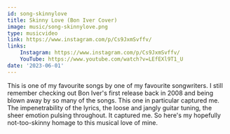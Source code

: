 ```yaml
---
id: song-skinnylove
title: Skinny Love (Bon Iver Cover)
image: music/song-skinnylove.png
type: musicvideo
link: https://www.instagram.com/p/Cs9JxmSvffv/
links:
    Instagram: https://www.instagram.com/p/Cs9JxmSvffv/
    YouTube: https://www.youtube.com/watch?v=LEfEXl9T1_U
date: '2023-06-01'
---
```


This is one of my favourite songs by one of my favourite songwriters. I still remember checking out
Bon Iver's first release back in 2008 and being blown away by so many of the songs. This one in
particular captured me. The impenetrability of the lyrics, the loose and jangly guitar tuning, the
sheer emotion pulsing throughout. It captured me. So here's my hopefully not-too-skinny homage to
this musical love of mine.
